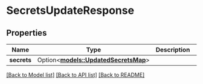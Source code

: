 # SecretsUpdateResponse

## Properties

Name | Type | Description | Notes
------------ | ------------- | ------------- | -------------
**secrets** | Option<[**models::UpdatedSecretsMap**](UpdatedSecretsMap.md)> |  | [optional]

[[Back to Model list]](../README.md#documentation-for-models) [[Back to API list]](../README.md#documentation-for-api-endpoints) [[Back to README]](../README.md)


